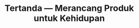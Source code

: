 ---
layout   :  default
permalink: /404.html
title    : "Tertanda &mdash; Merancang Produk untuk Kehidupan"
meta     :  Kami merancang produk yang berguna dan menyenangkan untuk digunakan. Melalui desain, kode, dan teknologi, kami membantu memperbaiki kualitas kehidupan manusia.
---